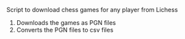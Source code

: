 
Script to download chess games for any player from Lichess

1) Downloads the games as PGN files
2) Converts the PGN files to csv files
